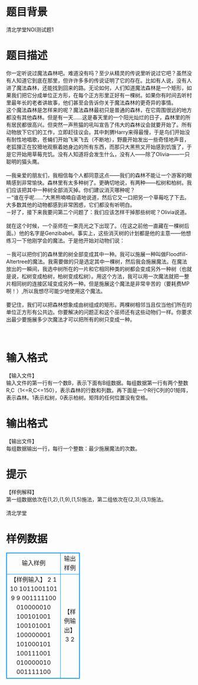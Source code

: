# 

 
 # 题目背景 
清北学堂NOI测试题1 

 
 # 题目描述 
你一定听说过魔法森林吧。难道没有吗？至少从精灵的传说里听说过它吧？虽然没有人知道它到底在那里，但许许多多的传说证明了它的存在。比如有人说，没有人进了魔法森林，还能找到回来的路。无论如何，人们知道魔法森林是一个矩形，如果我们把它分成单位正方形，在每个正方形里正好有一棵树。如果你有时间去听村里最年长的老者讲故事，他们甚至会告诉你关于魔法森林的更奇异的事情。<BR>	这个魔法森林是怎样来的呢？魔法森林最初只是普通的森林，在它周围很远的地方都没有其他森林。但是有一天……这是春天里的一个阳光灿烂的日子，森林里的所有居民都很高兴。但突然一声熊猫的吼叫宣告了伟大的森林议会就要开始了。所有动物放下它们的工作，立即赶往议会。其中刺猬Harry来得最慢，于是鸟们开始没有耐性地唱歌，苍蝇们开始飞来飞去（不断地），野鹿开始发出一些奇怪地声音，老狐狸正在狡猾地观察着她身边的所有东西，而那只大黑熊又开始感到饥饿了，于是它开始用草莓充饥。没有人知道将会发生什么，没有人——除了Olivia——一只聪明的猫头鹰。<BR><BR>—我亲爱的朋友们，我相信每个人都同意这点——我们的森林不能让一个游客的眼睛感到非常愉快。森林里有太多种树了。更确切地说，有两种——松树和柏树。我们应该把其中一种树全部消灭掉。你们建议消灭哪种呢？<BR>－“谁在乎呢……”大黑熊喃喃自语地说道，然后它又一口把另一个草莓吃了下去。大多数其他的动物都感到非常困惑，它们都没有听明白。<BR>－好了，接下来我要问第二个问题了：我们应该怎样干掉那些树呢？Olivia说道。<BR><BR>	就在这个时候，一个巫师在一束亮光之下出现了。（在这之前他一直藏在一棵树后面。）他的名字是Genzibabel。事实上，这些消灭树的计划都是他的主意——他想练习一下他刚学会的魔法。于是他开始对动物们说：<BR><BR>－我可以把你们的森林里的树全部变成其中一种。我可以施展一种叫做Floodfill-Altertree的魔法。我需要做的只是选定其中一棵树，然后我会施展魔法。在魔法放出的一瞬间，我选中树所在的一片和它相同种类的树都会变成另外一种树（也就是说，松树变成柏树，柏树变成松树）。用这个方法，我可以用一次魔法就把一整片相同树的连接区域变成另外一种。但是施展这个魔法是非常辛苦的（要耗费MP啊！）,所以我想尽可能少地使用这个魔法。<BR><BR>要记住，我们可以把森林想象成由树组成的矩形。两棵树相邻当且仅当他们所在的单位正方形有公共边。你要解决的问题正和这个巫师还有这些动物们一样。你要求出最少要施展多少次魔法才可以把所有的树只变成一种。<BR><BR><BR> 

 
 # 输入格式 
【输入文件】<BR>输入文件的第一行有一个数B，表示下面有B组数据。每组数据第一行有两个整数R,C（1&lt;=R,C&lt;=150），表示森林的行数和列数。再下面是一个R行C列的01矩阵，表示森林。1表示松树，0表示柏树。矩阵的任何位置没有空格。 

 
 # 输出格式 
【输出文件】<BR>	每组数据输出一行，每行一个整数：最少施展魔法的次数。 

 
 # 提示 
【样例解释】<BR>第一组数据依次在(1,2),(1,9),(1,5)施法，第二组依次在(2,3),(3,1)施法。<BR><BR>清北学堂 
# 样例数据
<style>
        table,table tr th, table tr td { border:1px solid #0094ff; }
        table { width: 200px; min-height: 25px; line-height: 25px; text-align: center; border-collapse: collapse;}   
    </style>
<table>
	<tr>
		<td>输入样例</td>
		<td>输出样例</td>
	</tr>
<tr><td>【样例输入】
2
1 10
1011001101
9 9
001111100
010000010
100101001
100101001
100000001
101000101
100111001
010000010
001111100</td><td>【样例输出】
3
2</td></tr></table>
